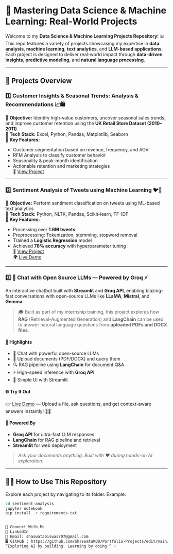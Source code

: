 # 🚀 Mastering Data Science & Machine Learning: Real-World Projects  

Welcome to my **Data Science & Machine Learning Projects Repository**! 📊 This repo features a variety of projects showcasing my expertise in **data analysis**, **machine learning**, **text analytics**, and **LLM-based applications**. Each project is designed to deliver real-world impact through **data-driven insights**, **predictive modeling**, and **natural language processing**.

---

## 📌 Projects Overview

### 1️⃣ **Customer Insights & Seasonal Trends: Analysis & Recommendations** 📈🛍️  
🔹 **Objective:** Identify high-value customers, uncover seasonal sales trends, and improve customer retention using the **UK Retail Store Dataset (2010–2011)**.  
🔹 **Tech Stack:** Excel, Python, Pandas, Matplotlib, Seaborn  
🔹 **Key Features:**  
   - Customer segmentation based on revenue, frequency, and AOV  
   - RFM Analysis to classify customer behavior  
   - Seasonality & peak-month identification  
   - Actionable retention and marketing strategies  
📌 [View Project](https://github.com/ShaswataKOD/DATA-PROJECTS/blob/main/Predictive_Analysis/Readme.md)

---

### 2️⃣ **Sentiment Analysis of Tweets using Machine Learning** 🐦💬  
🔹 **Objective:** Perform sentiment classification on tweets using ML-based text analytics  
🔹 **Tech Stack:** Python, NLTK, Pandas, Scikit-learn, TF-IDF  
🔹 **Key Features:**  
   - Processing over **1.6M tweets**  
   - Preprocessing: Tokenization, stemming, stopword removal  
   - Trained a **Logistic Regression** model  
   - Achieved **78% accuracy** with hyperparameter tuning  
📌 [View Project](https://github.com/ShaswataKOD/Portfolio-Projects/tree/main/Sentiment-Analysis)  
🌍 [Live Demo](https://sentiment-analysis-tn72.onrender.com)

---

### 3️⃣ **💬 Chat with Open Source LLMs — Powered by Groq ⚡️**  
An interactive chatbot built with **Streamlit** and **Groq API**, enabling blazing-fast conversations with open-source LLMs like **LLaMA**, **Mistral**, and **Gemma**.  

> 🎓 Built as part of my internship training, this project explores how **RAG** (Retrieval-Augmented Generation) and **LangChain** can be used to answer natural language questions from **uploaded PDFs and DOCX files**.

#### 🌟 Highlights

- 🧠 Chat with powerful open-source LLMs  
- 📄 Upload documents (PDF/DOCX) and query them  
- 🔍 RAG pipeline using **LangChain** for document Q&A  
- ⚡ High-speed inference with **Groq API**  
- 🎨 Simple UI with Streamlit  

#### 🌐 Try It Out  
👉 [Live Demo](https://grochat-707.streamlit.app/) — Upload a file, ask questions, and get context-aware answers instantly! 🧾✨

#### 🔧 Powered By  
- **Groq API** for ultra-fast LLM responses  
- **LangChain** for RAG pipeline and retrieval  
- **Streamlit** for web deployment  

> _Ask your documents anything. Built with ❤️ during hands-on AI exploration._

---

## 👨‍💻 How to Use This Repository  

Explore each project by navigating to its folder. Example:  
```bash
cd sentiment-analysis
jupyter notebook
pip install -r requirements.txt


💙 Connect With Me
💼 LinkedIn
📧 Email: shaswatabiswas707@gmail.com
🖥️ GitHub : https://github.com/ShaswataKOD/Portfolio-Projects/edit/main/README.md
“Exploring AI by building. Learning by doing.” 💡
